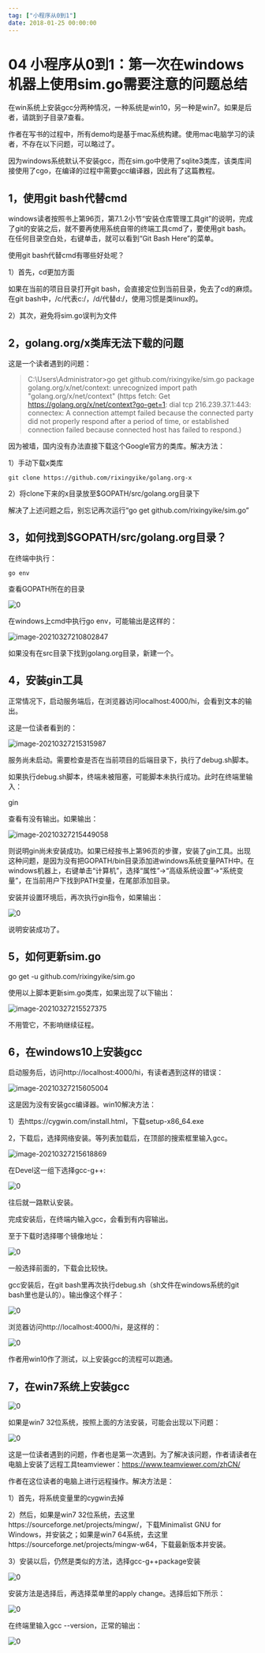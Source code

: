```yaml
---
tag: ["小程序从0到1"]
date: 2018-01-25 00:00:00
---
```

# 04 小程序从0到1：第一次在windows机器上使用sim.go需要注意的问题总结

在win系统上安装gcc分两种情况，一种系统是win10，另一种是win7。如果是后者，请跳到子目录7查看。

作者在写书的过程中，所有demo均是基于mac系统构建。使用mac电脑学习的读者，不存在以下问题，可以略过了。

因为windows系统默认不安装gcc，而在sim.go中使用了sqlite3类库，该类库间接使用了cgo，在编译的过程中需要gcc编译器，因此有了这篇教程。

## **1，使用git bash代替cmd**

windows读者按照书上第96页，第7.1.2小节“安装仓库管理工具git”的说明，完成了git的安装之后，就不要再使用系统自带的终端工具cmd了，要使用git bash。在任何目录空白处，右键单击，就可以看到“Git Bash Here”的菜单。

使用git bash代替cmd有哪些好处呢？

1）首先，cd更加方面

如果在当前的项目目录打开git bash，会直接定位到当前目录，免去了cd的麻烦。在git bash中，/c/代表c:/，/d/代替d:/，使用习惯是类linux的。

2）其次，避免将sim.go误判为文件

## **2，golang.org/x类库无法下载的问题**

这是一个读者遇到的问题：

> C:\Users\Administrator>go get github.com/rixingyike/sim.go package golang.org/x/net/context: unrecognized import path "golang.org/x/net/context" (https fetch: Get https://golang.org/x/net/context?go-get=1: dial tcp 216.239.37.1:443: connectex: A connection attempt failed because the connected party did not properly respond after a period of time, or established connection failed because connected host has failed to respond.)

因为被墙，国内没有办法直接下载这个Google官方的类库。解决方法：

1）手动下载x类库

```
git clone https://github.com/rixingyike/golang.org-x
```

2）将clone下来的x目录放至$GOPATH/src/golang.org目录下

解决了上述问题之后，别忘记再次运行“go get github.com/rixingyike/sim.go”

## **3，如何找到$GOPATH/src/golang.org目录？**

在终端中执行：

```
go env
```

查看GOPATH所在的目录

![0](./assets/202120210327210608.jpeg)

在windows上cmd中执行go env，可能输出是这样的：

![image-20210327210802847](https://cdn.jsdelivr.net/gh/rixingyike/images/2021/20210327215222.png)

如果没有在src目录下找到golang.org目录，新建一个。

## **4，安装gin工具**

正常情况下，启动服务端后，在浏览器访问localhost:4000/hi，会看到文本的输出。

这是一位读者看到的：

![image-20210327215315987](https://cdn.jsdelivr.net/gh/rixingyike/images/2021/20210327215316.png)

服务尚未启动。需要检查是否在当前项目的后端目录下，执行了debug.sh脚本。

如果执行debug.sh脚本，终端未被阻塞，可能脚本未执行成功。此时在终端里输入：

gin

查看有没有输出。如果输出：

![image-20210327215449058](https://cdn.jsdelivr.net/gh/rixingyike/images/2021/20210327215449.png)

则说明gin尚未安装成功。如果已经按书上第96页的步骤，安装了gin工具。出现这种问题，是因为没有把GOPATH/bin目录添加进windows系统变量PATH中。在windows机器上，右键单击“计算机”，选择“属性”->“高级系统设置”->“系统变量”，在当前用户下找到PATH变量，在尾部添加目录。

安装并设置环境后，再次执行gin指令，如果输出：

![0](./assets/202120210327210607.png)

说明安装成功了。

## **5，如何更新sim.go**

go get -u github.com/rixingyike/sim.go

使用以上脚本更新sim.go类库，如果出现了以下输出：

![image-20210327215527375](https://cdn.jsdelivr.net/gh/rixingyike/images/2021/20210327215527.png)

不用管它，不影响继续征程。

## **6，在windows10上安装gcc**

启动服务后，访问http://localhost:4000/hi，有读者遇到这样的错误：

![image-20210327215605004](https://cdn.jsdelivr.net/gh/rixingyike/images/2021/20210327215618.png)

这是因为没有安装gcc编译器。win10解决方法：

1）去https://cygwin.com/install.html，下载setup-x86_64.exe

2，下载后，选择网络安装。等列表加载后，在顶部的搜索框里输入gcc。

![image-20210327215618869](https://cdn.jsdelivr.net/gh/rixingyike/images/2021/20210327215618.png)

在Devel这一组下选择gcc-g++:

![0](./assets/21928.jpeg)

往后就一路默认安装。

完成安装后，在终端内输入gcc，会看到有内容输出。

至于下载时选择哪个镜像地址：

![0](./assets/21931.png)

一般选择前面的，下载会比较快。

gcc安装后，在git bash里再次执行debug.sh（sh文件在windows系统的git bash里也是认的）。输出像这个样子：

![0](./assets/21934.jpeg)

浏览器访问http://localhost:4000/hi，是这样的：

![0](./assets/21938.png)

作者用win10作了测试，以上安装gcc的流程可以跑通。

## **7，在win7系统上安装gcc**

![0](./assets/21945.png)

如果是win7 32位系统，按照上面的方法安装，可能会出现以下问题：

![0](./assets/21943.png)

这是一位读者遇到的问题，作者也是第一次遇到。为了解决该问题，作者请读者在电脑上安装了远程工具teamviewer：https://www.teamviewer.com/zhCN/

作者在这位读者的电脑上进行远程操作。解决方法是：

1）首先，将系统变量里的cygwin去掉

2）然后，如果是win7 32位系统，去这里https://sourceforge.net/projects/mingw/，下载Minimalist GNU for Windows，并安装之；如果是win7 64系统，去这里https://sourceforge.net/projects/mingw-w64，下载最新版本并安装。

3）安装以后，仍然是类似的方法，选择gcc-g++package安装

![0](./assets/21958.png)

安装方法是选择后，再选择菜单里的apply change。选择后如下所示：

![0](./assets/21962.png)

在终端里输入gcc --version，正常的输出：

![0](./assets/21965.png)